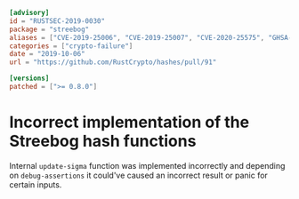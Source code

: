 ```toml
[advisory]
id = "RUSTSEC-2019-0030"
package = "streebog"
aliases = ["CVE-2019-25006", "CVE-2019-25007", "CVE-2020-25575", "GHSA-39wr-f4ff-xm6p", "GHSA-gf93-h79q-6jjv", "GHSA-jq66-xh47-j9f3"]
categories = ["crypto-failure"]
date = "2019-10-06"
url = "https://github.com/RustCrypto/hashes/pull/91"

[versions]
patched = [">= 0.8.0"]
```

# Incorrect implementation of the Streebog hash functions

Internal `update-sigma` function was implemented incorrectly and depending on
`debug-assertions` it could've caused an incorrect result or panic for certain
inputs.
